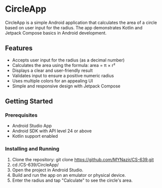 # CircleApp

CircleApp is a simple Android application that calculates the area of a circle based on user input for the radius. The app demonstrates Kotlin and Jetpack Compose basics in Android development.

## Features

- Accepts user input for the radius (as a decimal number)
- Calculates the area using the formula: area = π × r²
- Displays a clear and user-friendly result
- Validates input to ensure a positive numeric radius
- Uses multiple colors for an appealing UI
- Simple and responsive design with Jetpack Compose

## Getting Started

### Prerequisites

- Android Studio App
- Android SDK with API level 24 or above
- Kotlin support enabled

### Installing and Running

1. Clone the repository: git clone https://github.com/MYNazir/CS-639.git
2. cd /CS-639/CircleApp/
3. Open the project in Android Studio.
3. Build and run the app on an emulator or physical device.
4. Enter the radius and tap "Calculate" to see the circle's area.



